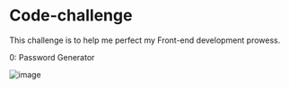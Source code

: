 # Code-challenge
This challenge is to help me perfect my Front-end development prowess.


0: Password Generator
    
![image](https://github.com/ngarikev/Code-challenge/assets/122980206/fcc075fb-0501-4396-85ef-32ff02a4c09a)
